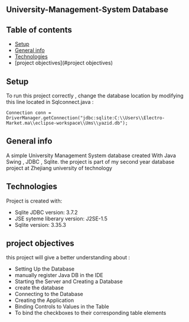 ## University-Management-System Database 

## Table of contents
* [Setup](#setup)
* [General info](#general-info)
* [Technologies](#technologies)
* [project objectives](#project objectives)


## Setup
To run this project correctly , change the database location by modifying this line located in Sqlconnect.java :

```
Connection conn = DriverManager.getConnection("jdbc:sqlite:C:\\Users\\Electro-Market.ma\\eclipse-workspace\\Ums\\yazid.db");
```
## General info
A simple University Management System database  created With Java Swing , JDBC , Sqlite.
the project is part of my second year database project at Zhejiang university of technology 
	
## Technologies
Project is created with:
* Sqlite JDBC version: 3.7.2
* JSE syteme liberary version: J2SE-1.5
* Sqlite version: 3.35.3

## project objectives
this project will give a better understanding about : 

* Setting Up the Database
* manually register Java DB in the IDE
* Starting the Server and Creating a Database
* create the database
* Connecting to the Database
* Creating the Application
* Binding Controls to Values in the Table
* To bind the checkboxes to their corresponding table elements






	




